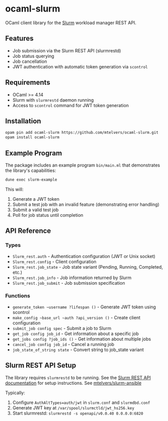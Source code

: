 # ocaml-slurm

OCaml client library for the [Slurm](https://slurm.schedmd.com/) workload manager REST API.

## Features

- Job submission via the Slurm REST API (slurmrestd)
- Job status querying
- Job cancellation
- JWT authentication with automatic token generation via `scontrol`

## Requirements

- OCaml >= 4.14
- Slurm with `slurmrestd` daemon running
- Access to `scontrol` command for JWT token generation

## Installation

```bash
opam pin add ocaml-slurm https://github.com/mtelvers/ocaml-slurm.git
opam install ocaml-slurm
```

## Example Program

The package includes an example program `bin/main.ml` that demonstrates the library's capabilities:

```bash
dune exec slurm-example
```

This will:
1. Generate a JWT token
2. Submit a test job with an invalid feature (demonstrating error handling)
3. Submit a valid test job
4. Poll for job status until completion

## API Reference

### Types

- `Slurm_rest.auth` - Authentication configuration (JWT or Unix socket)
- `Slurm_rest.config` - Client configuration
- `Slurm_rest.job_state` - Job state variant (Pending, Running, Completed, etc.)
- `Slurm_rest.job_info` - Job information returned by Slurm
- `Slurm_rest.job_submit` - Job submission specification

### Functions

- `generate_token ~username ?lifespan ()` - Generate JWT token using scontrol
- `make_config ~base_url ~auth ?api_version ()` - Create client configuration
- `submit_job config spec` - Submit a job to Slurm
- `get_job config job_id` - Get information about a specific job
- `get_jobs config ?job_ids ()` - Get information about multiple jobs
- `cancel_job config job_id` - Cancel a running job
- `job_state_of_string state` - Convert string to job_state variant

## Slurm REST API Setup

The library requires `slurmrestd` to be running. See the [Slurm REST API documentation](https://slurm.schedmd.com/rest.html) for setup instructions. See [mtelvers/slurm-ansible](https://github.com/mtelvers/slurm-ansible)

Typically:
1. Configure `AuthAltTypes=auth/jwt` in `slurm.conf` and `slurmdbd.conf`
2. Generate JWT key at `/var/spool/slurmctld/jwt_hs256.key`
3. Start slurmrestd: `slurmrestd -s openapi/v0.0.40 0.0.0.0:6820`
